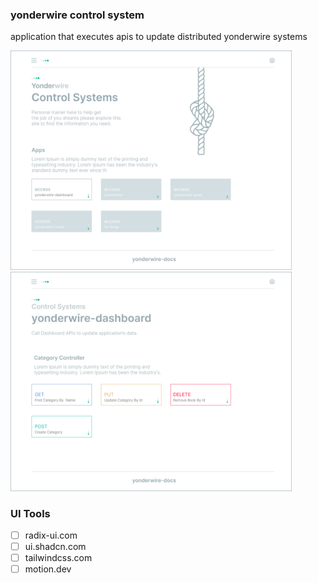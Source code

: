### yonderwire control system
application that executes apis to update distributed yonderwire systems

<!--<img src="https://repository-images.githubusercontent.com/974520909/6fcbf53e-44e4-4298-a4c7-bea3e7d27111" alt="logo"
width="450">
<img src="images/control system.png" alt="logo" width="450">-->
<img src="images/main_final.png" alt="logo" width="450">
<img src="images/dashboard.png" alt="logo" width="450">

### UI Tools
- [ ] radix-ui.com
- [ ] ui.shadcn.com
- [ ] tailwindcss.com
- [ ] motion.dev
